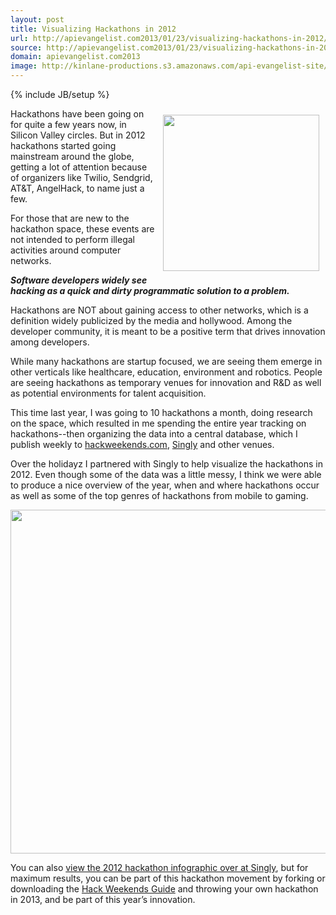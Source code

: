 ```yaml
---
layout: post
title: Visualizing Hackathons in 2012
url: http://apievangelist.com2013/01/23/visualizing-hackathons-in-2012/
source: http://apievangelist.com2013/01/23/visualizing-hackathons-in-2012/
domain: apievangelist.com2013
image: http://kinlane-productions.s3.amazonaws.com/api-evangelist-site/blog/hackathon-home-1.jpg
---
```

{% include JB/setup %}
<p><a href="http://blog.singly.com/2013/01/22/hackathons-a-launchpad-for-app-innovation/"><img style="padding: 10px;" src="http://hackweekends.com/images/hackathon-home-1.jpg" alt="" width="250" align="right" /></a></p>
<p>Hackathons have been going on for quite a few years now, in Silicon Valley circles.  But in 2012 hackathons started going mainstream around the globe, getting a lot of attention because of organizers like Twilio, Sendgrid, AT&amp;T, AngelHack, to name just a few.</p>
<p>For those that are new to the hackathon space, these events are not intended to perform illegal activities around computer networks.</p>
<p><strong><em>Software developers widely see hacking as a quick and dirty programmatic solution to a problem.</em></strong></p>
<p>Hackathons are NOT about gaining access to other networks, which is a definition widely publicized by the media and hollywood.  Among the developer community, it is meant to be a positive term that drives innovation among developers.</p>
<p>While many hackathons are startup focused, we are seeing them emerge in other verticals like healthcare, education, environment and robotics.  People are seeing hackathons as temporary venues for innovation and R&amp;D as well as potential environments for talent acquisition.</p>
<p>This time last year, I was going to 10 hackathons a month, doing research on the space, which resulted in me spending the entire year tracking on hackathons--then organizing the data into a central database, which I publish weekly to <a href="http://hackweekends.com">hackweekends.com</a>, <a href="http://singly.com">Singly</a> and other venues.</p>
<p>Over the holidayz I partnered with Singly to help visualize the hackathons in 2012. Even though some of the data was a little messy, I think we were able to produce a nice overview of the year, when and where hackathons occur as well as some of the top genres of hackathons from mobile to gaming.</p>
<p><a href="http://blog.singly.com/2013/01/22/hackathons-a-launchpad-for-app-innovation/"><img style="display: block; margin-left: auto; margin-right: auto;" src="https://s3.amazonaws.com/kinlane-productions/singly/singly-hackathon-infographic-625px-width.jpg" alt="" width="550" align="center" /></a></p>
<p>You can also <a href="http://blog.singly.com/2013/01/22/hackathons-a-launchpad-for-app-innovation/">view the 2012 hackathon infographic over at Singly</a>, but for maximum results, you can be part of this hackathon movement by forking or downloading the <a href="https://github.com/kinlane/hack-weekends-guide">Hack Weekends Guide</a> and throwing your own hackathon in 2013, and be part of this year&rsquo;s innovation.</p>

